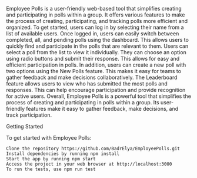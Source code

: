 Employee Polls is a user-friendly web-based tool that simplifies creating and participating in polls within a group. It offers various features to make the process of creating, participating, and tracking polls more efficient and organized. To get started, users can log in by selecting their name from a list of available users. Once logged in, users can easily switch between completed, all, and pending polls using the dashboard. This allows users to quickly find and participate in the polls that are relevant to them. Users can select a poll from the list to view it individually. They can choose an option using radio buttons and submit their response. This allows for easy and efficient participation in polls. In addition, users can create a new poll with two options using the New Polls feature. This makes it easy for teams to gather feedback and make decisions collaboratively. The Leaderboard feature allows users to view who has submitted the most polls and responses. This can help encourage participation and provide recognition for active users. Overall, Employee Polls is a powerful tool that simplifies the process of creating and participating in polls within a group. Its user-friendly features make it easy to gather feedback, make decisions, and track participation.

Getting Started

To get started with Employee Polls:

    Clone the repository https://github.com/BadrElya/EmployeePolls.git
    Install dependencies by running npm install
    Start the app by running npm start
    Access the project in your web browser at http://localhost:3000
    To run the tests, use npm run test